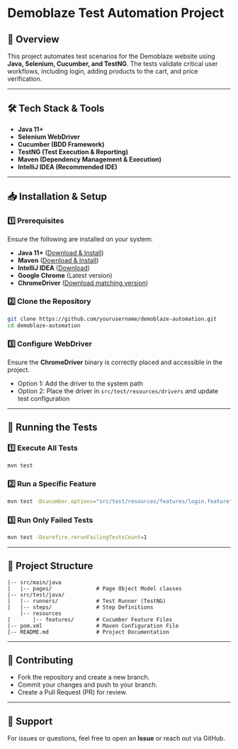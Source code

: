 # **Demoblaze Test Automation Project**

## **📌 Overview**

This project automates test scenarios for the Demoblaze website using **Java, Selenium, Cucumber, and TestNG**. The tests validate critical user workflows, including login, adding products to the cart, and price verification.

---

## **🛠 Tech Stack & Tools**

- **Java 11+**
- **Selenium WebDriver**
- **Cucumber (BDD Framework)**
- **TestNG (Test Execution & Reporting)**
- **Maven (Dependency Management & Execution)**
- **IntelliJ IDEA (Recommended IDE)**

---

## **📥 Installation & Setup**

### **1️⃣ Prerequisites**

Ensure the following are installed on your system:

- **Java 11+** ([Download & Install](https://adoptopenjdk.net/))
- **Maven** ([Download & Install](https://maven.apache.org/download.cgi))
- **IntelliJ IDEA** ([Download](https://www.jetbrains.com/idea/download/))
- **Google Chrome** (Latest version)
- **ChromeDriver** ([Download matching version](https://chromedriver.chromium.org/downloads))

### **2️⃣ Clone the Repository**

```sh
git clone https://github.com/yourusername/demoblaze-automation.git
cd demoblaze-automation
```

### **3️⃣ Configure WebDriver**

Ensure the **ChromeDriver** binary is correctly placed and accessible in the project.

- Option 1: Add the driver to the system path
- Option 2: Place the driver in `src/test/resources/drivers` and update test configuration

---

## **🚀 Running the Tests**

### **1️⃣ Execute All Tests**

```sh
mvn test
```

### **2️⃣ Run a Specific Feature**

```sh
mvn test -Dcucumber.options="src/test/resources/features/login.feature"
```

### **3️⃣ Run Only Failed Tests**

```sh
mvn test -Dsurefire.rerunFailingTestsCount=1
```
---

## **📂 Project Structure**

```
|-- src/main/java
|   |-- pages/              # Page Object Model classes
|-- src/test/java/
|   |-- runners/            # Test Runner (TestNG)
|   |-- steps/              # Step Definitions
    |-- resources
|       |-- features/       # Cucumber Feature Files
|-- pom.xml                 # Maven Configuration File
|-- README.md               # Project Documentation
```

---

## **🔹 Contributing**

- Fork the repository and create a new branch.
- Commit your changes and push to your branch.
- Create a Pull Request (PR) for review.

---

## **📧 Support**

For issues or questions, feel free to open an **Issue** or reach out via GitHub.

